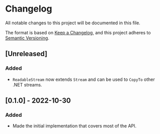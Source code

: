 # Changelog
All notable changes to this project will be documented in this file.

The format is based on [Keep a Changelog](https://keepachangelog.com/en/1.0.0/),
and this project adheres to [Semantic Versioning](https://semver.org/spec/v2.0.0.html).

## [Unreleased]
### Added
- `ReadableStream` now extends `Stream` and can be used to `CopyTo` other .NET streams.

## [0.1.0] - 2022-10-30
### Added
- Made the initial implementation that covers most of the API.